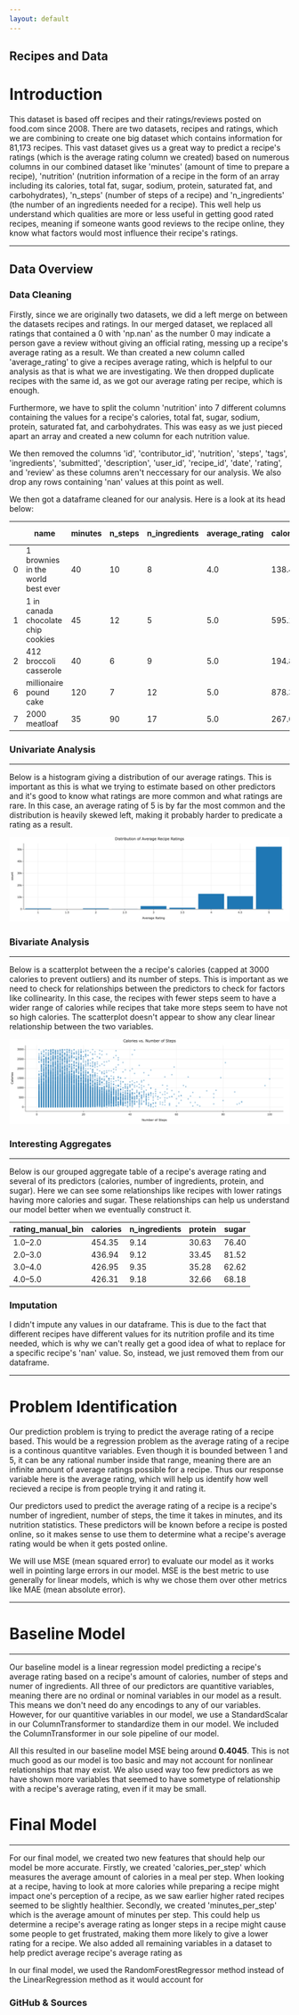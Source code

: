 ```yaml
---
layout: default
---
```

## Recipes and Data

# Introduction
This dataset is based off recipes and their ratings/reviews posted on food.com since 2008. There are two datasets, recipes and ratings, which we are combining to create one big dataset which contains information for 81,173 recipes. This vast dataset gives us a great way to predict a recipe's ratings (which is the average rating column we created) based on numerous columns in our combined dataset like 'minutes' (amount of time to prepare a recipe), 'nutrition' (nutrition information of a recipe in the form of an array including its calories, total fat, sugar, sodium, protein, saturated fat, and carbohydrates), 'n_steps' (number of steps of a recipe) and 'n_ingredients' (the number of an ingredients needed for a recipe). This well help us understand which qualities are more or less useful in getting good rated recipes, meaning if someone wants good reviews to the recipe online, they know what factors would most influence their recipe's ratings. 

---

## Data Overview

### Data Cleaning
Firstly, since we are originally two datasets, we did a left merge on between the datasets recipes and ratings. In our merged dataset, we replaced all ratings that contained a 0 with 'np.nan' as the number 0 may indicate a person gave a review without giving an official rating, messing up a recipe's average rating as a result. We than created a new column called 'average_rating' to give a recipes average rating, which is helpful to our analysis as that is what we are investigating. We then dropped duplicate recipes with the same id, as we got our average rating per recipe, which is enough. 

Furthermore, we have to split the column 'nutrition' into 7 different columns containing the values for a recipe's calories, total fat, sugar, sodium, protein, saturated fat, and carbohydrates. This was easy as we just pieced apart an array and created a new column for each nutrition value. 

We then removed the columns 'id', 'contributor_id', 'nutrition', 'steps', 'tags', 'ingredients', 'submitted', 'description', 'user_id', 'recipe_id', 'date', 'rating', and 'review' as these columns aren't neccessary for our analysis. We also drop any rows containing 'nan' values at this point as well.

We then got a dataframe cleaned for our analysis. Here is a look at its head below:

| | name  | minutes | n_steps | n_ingredients | average_rating | calories | total fat | sugar | sodium | protein | saturated fat | carbohydrates |
|-------|-------|---------|---------|----------------|----------------|----------|------------|--------|--------|---------|----------------|----------------|
| 0     | 1 brownies in the world best ever | 40 | 10 | 8 | 4.0 | 138.4 | 10.0| 50.0 | 3.0 | 3.0 | 19.0 | 6.0 |
| 1     | 1 in canada chocolate chip cookies | 45| 12 | 5 | 5.0 | 595.1 | 46.0 | 211.0 | 22.0 | 13.0 | 51.0  | 26.0 |
| 2     | 412 broccoli casserole  | 40 | 6 | 9  | 5.0  | 194.8  | 20.0| 6.0 | 32.0  | 22.0 | 36.0 | 3.0 |
| 6     | millionaire pound cake  | 120 | 7 | 12 | 5.0 | 878.3 | 63.0 | 13.0 | 326.0 | 20.0 | 123.0 | 39.0 |
| 7     | 2000 meatloaf | 35 | 90 | 17 | 5.0 | 267.0 | 12.0 | 30.0 | 12.0 | 29.0 | 48.0 | 2.0 |


### Univariate Analysis
---
Below is a histogram giving a distribution of our average ratings. This is important as this is what we trying to estimate based on other predictors and it's good to know what ratings are more common and what ratings are rare. In this case, an average rating of 5 is by far the most common and the distribution is heavily skewed left, making it probably harder to predicate a rating as a result.

![alt text](Ratings_Distribution.png)

### Bivariate Analysis
---
Below is a scatterplot between the a recipe's calories (capped at 3000 calories to prevent outliers) and its number of steps. This is important as we need to check for relationships between the predictors to check for factors like collinearity. In this case, the recipes with fewer steps seem to have a wider range of calories while recipes that take more steps seem to have not so high calories. The scatterplot doesn't appear to show any clear linear relationship between the two variables. 

![alt text](Scatter.png)

### Interesting Aggregates
---
Below is our grouped aggregate table of a recipe's average rating and several of its predictors (calories, number of ingredients, protein, and sugar). Here we can see some relationships like recipes with lower ratings having more calories and sugar. These relationships can help us understand our model better when we eventually construct it. 

| rating_manual_bin | calories | n_ingredients | protein | sugar |
|-------------------|----------|----------------|---------|--------|
| 1.0–2.0           | 454.35   | 9.14           | 30.63   | 76.40  |
| 2.0–3.0           | 436.94   | 9.12           | 33.45   | 81.52  |
| 3.0–4.0           | 426.95   | 9.35           | 35.28   | 62.62  |
| 4.0–5.0           | 426.31   | 9.18           | 32.66   | 68.18  |

### Imputation
I didn't impute any values in our dataframe. This is due to the fact that different recipes have different values for its nutrition profile and its time needed, which is why we can't really get a good idea of what to replace for a specific recipe's 'nan' value. So, instead, we just removed them from our dataframe.

---

# Problem Identification
Our prediction problem is trying to predict the average rating of a recipe based. This would be a regression problem as the average rating of a recipe is a continous quantitve variables. Even though it is bounded between 1 and 5, it can be any rational number inside that range, meaning there are an infinite amount of average ratings possible for a recipe. Thus our response variable here is the average rating, which will help us identify how well recieved a recipe is from people trying it and rating it. 

Our predictors used to predict the average rating of a recipe is a recipe's number of ingredient, number of steps, the time it takes in minutes, and its nutrition statistics. These predictors will be known before a recipe is posted online, so it makes sense to use them to determine what a recipe's average rating would be when it gets posted online. 

We will use MSE (mean squared error) to evaluate our model as it works well in pointing large errors in our model.  MSE is the best metric to use generally for linear models, which is why we chose them over other metrics like MAE (mean absolute error). 

---

# Baseline Model

---
Our baseline model is a linear regression model predicting a recipe's average rating based on a recipe's amount of calories, number of steps and numer of ingredients. All three of our predictors are quantitive variables, meaning there are no ordinal or nominal variables in our model as a result. This means we don't need do any encodings to any of our variables. However, for our quantitive variables in our model, we use a StandardScalar in our ColumnTransformer to standardize them in our model. We included the ColumnTransformer in our sole pipeline of our model. 

All this resulted in our baseline model MSE being around **0.4045**. This is not much good as our model is too basic and may not account for nonlinear relationships that may exist. We also used way too few predictors as we have shown more variables that seemed to have sometype of relationship with a recipe's average rating, even if it may be small.

# Final Model

---

For our final model, we created two new features that should help our model be more accurate. Firstly, we created 'calories_per_step' which measures the average amount of calories in a meal per step. When looking at a recipe, having to look at more calories while preparing a recipe might impact one's perception of a recipe, as we saw earlier higher rated recipes seemed to be slightly healthier. Secondly, we created 'minutes_per_step' which is the average amount of minutes per step. This could help us determine a recipe's average rating as longer steps in a recipe might cause some people to get frustrated, making them more likely to give a lower rating for a recipe. We also added all remaining variables in a dataset to help predict average recipe's average rating as 

In our final model, we used the RandomForestRegressor method instead of the LinearRegression method as it would account for 



### GitHub & Sources

